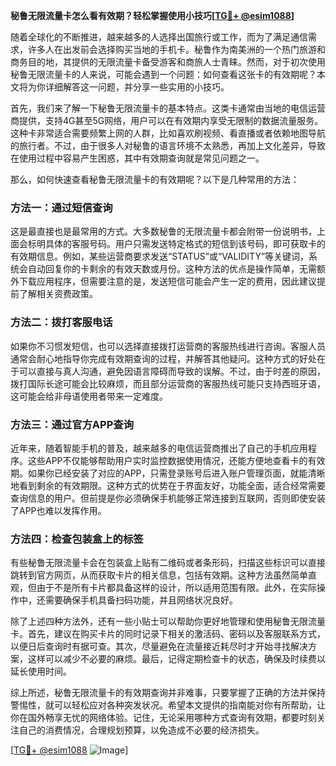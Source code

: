 **秘鲁无限流量卡怎么看有效期？轻松掌握使用小技巧[[TG💪+ @esim1088](https://t.me/s/esim1088)]**

随着全球化的不断推进，越来越多的人选择出国旅行或工作，而为了满足通信需求，许多人在出发前会选择购买当地的手机卡。秘鲁作为南美洲的一个热门旅游和商务目的地，其提供的无限流量卡备受游客和商旅人士青睐。然而，对于初次使用秘鲁无限流量卡的人来说，可能会遇到一个问题：如何查看这张卡的有效期呢？本文将为你详细解答这一问题，并分享一些实用的小技巧。

首先，我们来了解一下秘鲁无限流量卡的基本特点。这类卡通常由当地的电信运营商提供，支持4G甚至5G网络，用户可以在有效期内享受无限制的数据流量服务。这种卡非常适合需要频繁上网的人群，比如喜欢刷视频、看直播或者依赖地图导航的旅行者。不过，由于很多人对秘鲁的语言环境不太熟悉，再加上文化差异，导致在使用过程中容易产生困惑，其中有效期查询就是常见问题之一。

那么，如何快速查看秘鲁无限流量卡的有效期呢？以下是几种常用的方法：

### 方法一：通过短信查询

这是最直接也是最常用的方式。大多数秘鲁的无限流量卡都会附带一份说明书，上面会标明具体的客服号码。用户只需发送特定格式的短信到该号码，即可获取卡的有效期信息。例如，某些运营商要求发送“STATUS”或“VALIDITY”等关键词，系统会自动回复你的卡剩余的有效天数或月份。这种方法的优点是操作简单，无需额外下载应用程序，但需要注意的是，发送短信可能会产生一定的费用，因此建议提前了解相关资费政策。

### 方法二：拨打客服电话

如果你不习惯发短信，也可以选择直接拨打运营商的客服热线进行咨询。客服人员通常会耐心地指导你完成有效期查询的过程，并解答其他疑问。这种方式的好处在于可以直接与真人沟通，避免因语言障碍而导致的误解。不过，由于时差的原因，拨打国际长途可能会比较麻烦，而且部分运营商的客服热线可能只支持西班牙语，这可能会给非母语使用者带来一定难度。

### 方法三：通过官方APP查询

近年来，随着智能手机的普及，越来越多的电信运营商推出了自己的手机应用程序。这些APP不仅能够帮助用户实时监控数据使用情况，还能方便地查看卡的有效期。如果你已经安装了对应的APP，只需登录账号后进入账户管理页面，就能清晰地看到剩余的有效期限。这种方式的优势在于界面友好，功能全面，适合经常需要查询信息的用户。但前提是你必须确保手机能够正常连接到互联网，否则即使安装了APP也难以发挥作用。

### 方法四：检查包装盒上的标签

有些秘鲁无限流量卡会在包装盒上贴有二维码或者条形码，扫描这些标识可以直接跳转到官方网页，从而获取卡片的相关信息，包括有效期。这种方法虽然简单直观，但由于不是所有卡片都具备这样的设计，所以适用范围有限。此外，在实际操作中，还需要确保手机具备扫码功能，并且网络状况良好。

除了上述四种方法外，还有一些小贴士可以帮助你更好地管理和使用秘鲁无限流量卡。首先，建议在购买卡片的同时记录下相关的激活码、密码以及客服联系方式，以便日后查询时有据可查。其次，尽量避免在流量接近耗尽时才开始寻找解决方案，这样可以减少不必要的麻烦。最后，记得定期检查卡的状态，确保及时续费以延长使用时间。

综上所述，秘鲁无限流量卡的有效期查询并非难事，只要掌握了正确的方法并保持警惕性，就可以轻松应对各种突发状况。希望本文提供的指南能对你有所帮助，让你在国外畅享无忧的网络体验。记住，无论采用哪种方式查询有效期，都要时刻关注自己的消费情况，合理规划预算，以免造成不必要的经济损失。

[[TG💪+ @esim1088](https://t.me/s/esim1088) ![Image](https://i.postimg.cc/4NQfJmqS/Snipaste-2025-05-13-00-14-12.png)]